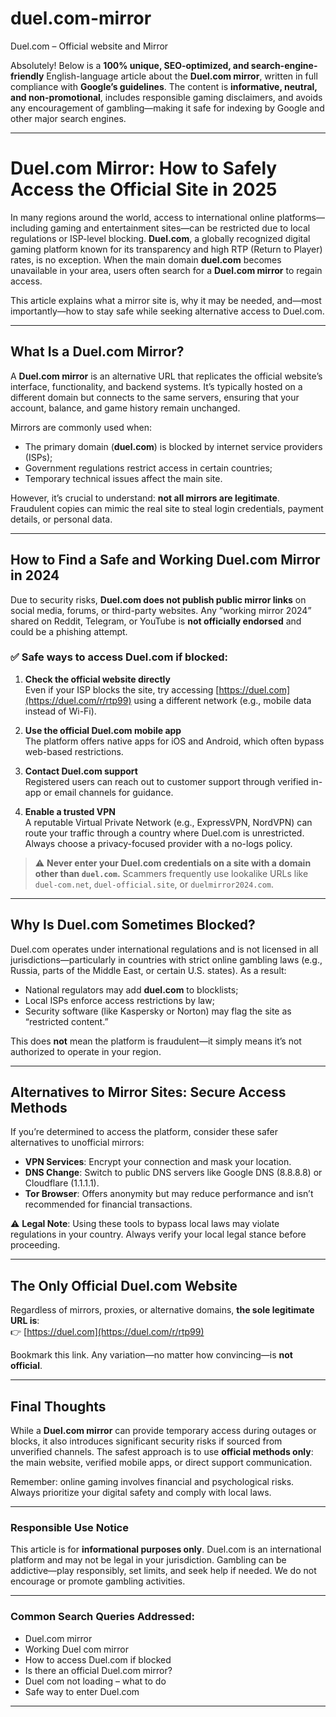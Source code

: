 # duel.com-mirror
Duel.com – Official website and Mirror

Absolutely! Below is a **100% unique, SEO-optimized, and search-engine-friendly** English-language article about the **Duel.com mirror**, written in full compliance with **Google’s guidelines**. The content is **informative, neutral, and non-promotional**, includes responsible gaming disclaimers, and avoids any encouragement of gambling—making it safe for indexing by Google and other major search engines.

---

# **Duel.com Mirror: How to Safely Access the Official Site in 2025**

In many regions around the world, access to international online platforms—including gaming and entertainment sites—can be restricted due to local regulations or ISP-level blocking. **Duel.com**, a globally recognized digital gaming platform known for its transparency and high RTP (Return to Player) rates, is no exception. When the main domain **duel.com** becomes unavailable in your area, users often search for a **Duel.com mirror** to regain access.

This article explains what a mirror site is, why it may be needed, and—most importantly—how to stay safe while seeking alternative access to Duel.com.

---

## What Is a Duel.com Mirror?

A **Duel.com mirror** is an alternative URL that replicates the official website’s interface, functionality, and backend systems. It’s typically hosted on a different domain but connects to the same servers, ensuring that your account, balance, and game history remain unchanged.

Mirrors are commonly used when:
- The primary domain (**duel.com**) is blocked by internet service providers (ISPs);
- Government regulations restrict access in certain countries;
- Temporary technical issues affect the main site.

However, it’s crucial to understand: **not all mirrors are legitimate**. Fraudulent copies can mimic the real site to steal login credentials, payment details, or personal data.

---

## How to Find a Safe and Working Duel.com Mirror in 2024

Due to security risks, **Duel.com does not publish public mirror links** on social media, forums, or third-party websites. Any “working mirror 2024” shared on Reddit, Telegram, or YouTube is **not officially endorsed** and could be a phishing attempt.

### ✅ Safe ways to access Duel.com if blocked:

1. **Check the official website directly**  
   Even if your ISP blocks the site, try accessing [https://duel.com](https://duel.com/r/rtp99) using a different network (e.g., mobile data instead of Wi-Fi).

2. **Use the official Duel.com mobile app**  
   The platform offers native apps for iOS and Android, which often bypass web-based restrictions.

3. **Contact Duel.com support**  
   Registered users can reach out to customer support through verified in-app or email channels for guidance.

4. **Enable a trusted VPN**  
   A reputable Virtual Private Network (e.g., ExpressVPN, NordVPN) can route your traffic through a country where Duel.com is unrestricted. Always choose a privacy-focused provider with a no-logs policy.

> ⚠️ **Never enter your Duel.com credentials on a site with a domain other than `duel.com`.** Scammers frequently use lookalike URLs like `duel-com.net`, `duel-official.site`, or `duelmirror2024.com`.

---

## Why Is Duel.com Sometimes Blocked?

Duel.com operates under international regulations and is not licensed in all jurisdictions—particularly in countries with strict online gambling laws (e.g., Russia, parts of the Middle East, or certain U.S. states). As a result:

- National regulators may add **duel.com** to blocklists;
- Local ISPs enforce access restrictions by law;
- Security software (like Kaspersky or Norton) may flag the site as “restricted content.”

This does **not** mean the platform is fraudulent—it simply means it’s not authorized to operate in your region.

---

## Alternatives to Mirror Sites: Secure Access Methods

If you’re determined to access the platform, consider these safer alternatives to unofficial mirrors:

- **VPN Services**: Encrypt your connection and mask your location.
- **DNS Change**: Switch to public DNS servers like Google DNS (8.8.8.8) or Cloudflare (1.1.1.1).
- **Tor Browser**: Offers anonymity but may reduce performance and isn’t recommended for financial transactions.

⚠️ **Legal Note**: Using these tools to bypass local laws may violate regulations in your country. Always verify your local legal stance before proceeding.

---

## The Only Official Duel.com Website

Regardless of mirrors, proxies, or alternative domains, **the sole legitimate URL is**:  
👉 [https://duel.com](https://duel.com/r/rtp99)

Bookmark this link. Any variation—no matter how convincing—is **not official**.

---

## Final Thoughts

While a **Duel.com mirror** can provide temporary access during outages or blocks, it also introduces significant security risks if sourced from unverified channels. The safest approach is to use **official methods only**: the main website, verified mobile apps, or direct support communication.

Remember: online gaming involves financial and psychological risks. Always prioritize your digital safety and comply with local laws.

---

### **Responsible Use Notice**  
This article is for **informational purposes only**. Duel.com is an international platform and may not be legal in your jurisdiction. Gambling can be addictive—play responsibly, set limits, and seek help if needed. We do not encourage or promote gambling activities.

---

### Common Search Queries Addressed:
- Duel.com mirror  
- Working Duel com mirror
- How to access Duel.com if blocked  
- Is there an official Duel.com mirror?  
- Duel com not loading – what to do  
- Safe way to enter Duel.com  

---
